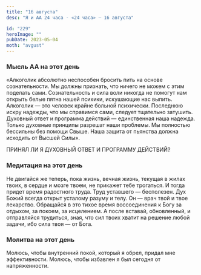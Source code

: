 ```yaml
---
title: "16 августа"
desc: "Я и АА 24 часа - «24 часа» — 16 августа"

id: "229"
heroImage: ""
pubDate: 2023-05-04
moth: "avgust"
---
```


### Мысль АА на этот день

«Алкоголик абсолютно неспособен бросить пить на основе сознательности. Мы
должны признать, что ничего не можем с этим поделать сами. Сознательность и
сила воли никогда не помогут нам открыть белые пятна нашей психики, искушающие
нас выпить. Алкоголик — это человек крайне больной психически. Последнюю искру
надежды, что мы справимся сами, следует тщательно затушить. Духовный ответ и
программа действий — единственная наша надежда. Только духовные принципы
разрешат наши проблемы. Мы полностью бессильны без помощи Свыше. Наша защита
от пьянства должна исходить от Высшей Силы».

ПРИНЯЛ ЛИ Я ДУХОВНЫЙ ОТВЕТ И ПРОГРАММУ ДЕЙСТВИЙ?

### Медитация на этот день

Не двигайся же теперь, пока жизнь, вечная жизнь, текущая в жилах твоих, в
сердце и мозге твоем, не прикажет тебе трогаться. И тогда придет время
радостного труда. Труд уставшего — бесполезен. Дух Божий всегда открыт
усталому разуму и телу. Он — врач твой и твое лекарство. Обращайся в это тихое
время воссоединения к Богу за отдыхом, за покоем, за исцелением. А после
вставай, обновленный, и отправляйся трудиться, зная, что сил твоих хватит на
решение любой задачи, ибо сила твоя — от Бога.

### Молитва на этот день

Молюсь, чтобы внутренний покой, который я обрел, придал мне эффективности.
Молюсь, чтобы избавлен я был сегодня от напряженности.
